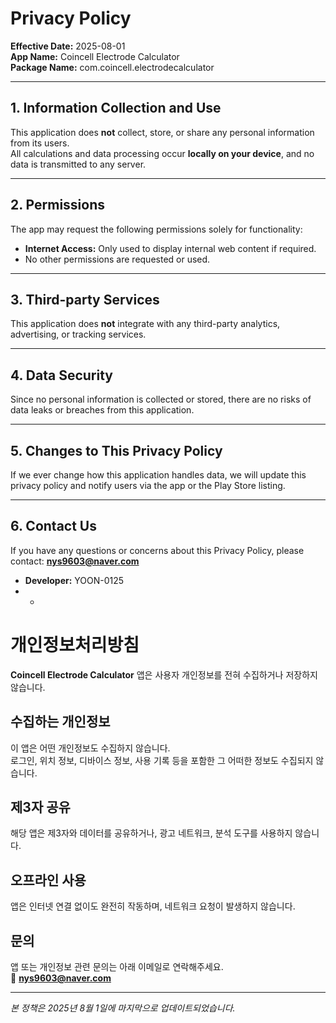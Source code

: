 # Privacy Policy

**Effective Date:** 2025-08-01  
**App Name:** Coincell Electrode Calculator  
**Package Name:** com.coincell.electrodecalculator

---

## 1. Information Collection and Use
This application does **not** collect, store, or share any personal information from its users.  
All calculations and data processing occur **locally on your device**, and no data is transmitted to any server.

---

## 2. Permissions
The app may request the following permissions solely for functionality:
- **Internet Access:** Only used to display internal web content if required.
- No other permissions are requested or used.

---

## 3. Third-party Services
This application does **not** integrate with any third-party analytics, advertising, or tracking services.

---

## 4. Data Security
Since no personal information is collected or stored, there are no risks of data leaks or breaches from this application.

---

## 5. Changes to This Privacy Policy
If we ever change how this application handles data, we will update this privacy policy and notify users via the app or the Play Store listing.

---

## 6. Contact Us
If you have any questions or concerns about this Privacy Policy, please contact: **nys9603@naver.com**
- **Developer:** YOON-0125  
- *




# 개인정보처리방침

**Coincell Electrode Calculator** 앱은 사용자 개인정보를 전혀 수집하거나 저장하지 않습니다.

## 수집하는 개인정보
이 앱은 어떤 개인정보도 수집하지 않습니다.  
로그인, 위치 정보, 디바이스 정보, 사용 기록 등을 포함한 그 어떠한 정보도 수집되지 않습니다.

## 제3자 공유
해당 앱은 제3자와 데이터를 공유하거나, 광고 네트워크, 분석 도구를 사용하지 않습니다.

## 오프라인 사용
앱은 인터넷 연결 없이도 완전히 작동하며, 네트워크 요청이 발생하지 않습니다.

## 문의
앱 또는 개인정보 관련 문의는 아래 이메일로 연락해주세요.  
📧 **nys9603@naver.com**

---

_본 정책은 2025년 8월 1일에 마지막으로 업데이트되었습니다._
